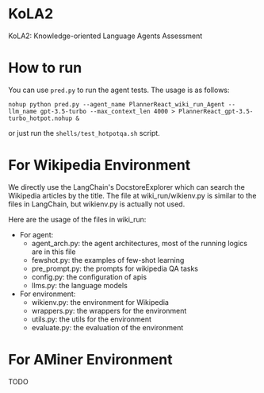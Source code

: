 # KoLA2
KoLA2: Knowledge-oriented Language Agents Assessment


# How to run
You can use `pred.py` to run the agent tests. The usage is as follows:

```
nohup python pred.py --agent_name PlannerReact_wiki_run_Agent --llm_name gpt-3.5-turbo --max_context_len 4000 > PlannerReact_gpt-3.5-turbo_hotpot.nohup &
```

or just run the `shells/test_hotpotqa.sh` script.

# For Wikipedia Environment
We directly use the LangChain's DocstoreExplorer which can search the Wikipedia articles by the title.
The file at wiki_run/wikienv.py is similar to the files in LangChain, but wikienv.py is actually not used.

Here are the usage of the files in wiki_run:
- For agent:
    - agent_arch.py: the agent architectures, most of the running logics are in this file
    - fewshot.py: the examples of few-shot learning
    - pre_prompt.py: the prompts for wikipedia QA tasks
    - config.py: the configuration of apis
    - llms.py: the language models
- For environment:
    - wikienv.py: the environment for Wikipedia
    - wrappers.py: the wrappers for the environment
    - utils.py: the utils for the environment
    - evaluate.py: the evaluation of the environment

# For AMiner Environment

TODO